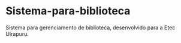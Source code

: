 # Sistema-para-biblioteca
Sistema para gerenciamento de biblioteca, desenvolvido para a Etec Uirapuru. 
